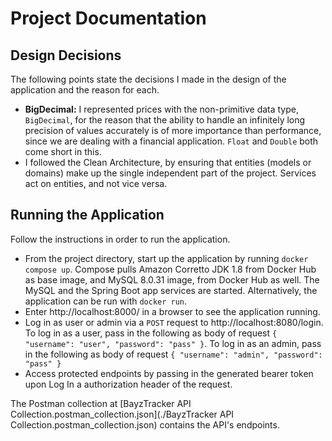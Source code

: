 # Project Documentation

## Design Decisions
The following points state the decisions I made in the design of the application and the reason for each.

* **BigDecimal:** I represented prices with the non-primitive data type, `BigDecimal`, for the reason that the ability to handle an infinitely long precision of values accurately is of more importance than performance, since we are dealing with a financial application. `Float` and `Double` both come short in this.
* I followed the Clean Architecture, by ensuring that entities (models or domains) make up the single independent part of the project. Services act on entities, and not vice versa. 

## Running the Application
Follow the instructions in order to run the application.

* From the project directory, start up the application by running `docker compose up`. Compose pulls Amazon Corretto JDK 1.8 from Docker Hub as base image, and MySQL 8.0.31 image, from Docker Hub as well. The MySQL and the Spring Boot app services are started. Alternatively, the application can be run with `docker run`.
* Enter http://localhost:8000/ in a browser to see the application running.
* Log in as user or admin via a ``POST`` request to http://localhost:8080/login. To log in as a user, pass in the following as body of request ``{
  "username": "user",
  "password": "pass"
  }``. To log in as an admin, pass in the following as body of request ``{
  "username": "admin",
  "password": "pass"
  }``
* Access protected endpoints by passing in the generated bearer token upon Log In a authorization header of the request. 

The Postman collection at [BayzTracker API Collection.postman_collection.json](./BayzTracker API Collection.postman_collection.json) contains the API's endpoints.